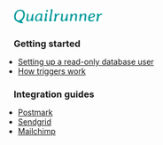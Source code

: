 <!-- docs/_sidebar.md -->

<div style="padding-left: 16px; padding-right: 16px;">
  <img src="logo.svg" width="160" />
</div>

<h3 style="padding-left: 16px; padding-right: 16px; margin-bottom: 0px;">Getting started</h3>

- [Setting up a read-only database user](guides/read-only-database-user.md)
- [How triggers work](guides/how-triggers-work.md)

<h3 style="padding-left: 16px; padding-right: 16px; margin-bottom: 0px;">Integration guides</h3>

- [Postmark](integrations/postmark.md)
- [Sendgrid](integrations/sendgrid.md)
- [Mailchimp](integrations/mailchimp.md)
